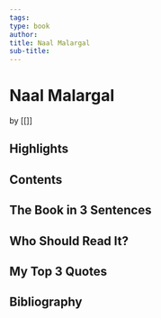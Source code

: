 ```yaml
---
tags: 
type: book
author: 
title: Naal Malargal
sub-title: 
---
```


# Naal Malargal
by [[]]

## Highlights

## Contents

## The Book in 3 Sentences

## Who Should Read It?

## My Top 3 Quotes

## Bibliography
